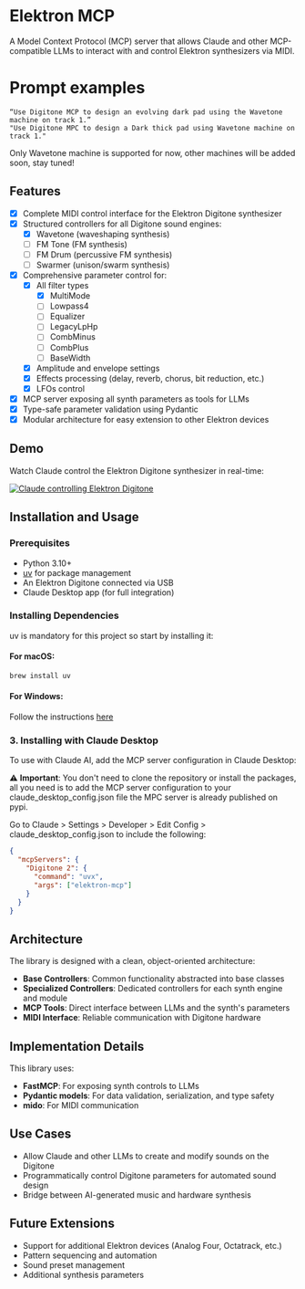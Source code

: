 # Elektron MCP

A Model Context Protocol (MCP) server that allows Claude and other MCP-compatible LLMs to interact with and control Elektron synthesizers via MIDI.

# Prompt examples

```
“Use Digitone MCP to design an evolving dark pad using the Wavetone machine on track 1.”
"Use Digitone MPC to design a Dark thick pad using Wavetone machine on track 1."
```

Only Wavetone machine is supported for now, other machines will be added soon, stay tuned!

## Features

- [x] Complete MIDI control interface for the Elektron Digitone synthesizer
- [x] Structured controllers for all Digitone sound engines:
  - [x] Wavetone (waveshaping synthesis)
  - [ ] FM Tone (FM synthesis)
  - [ ] FM Drum (percussive FM synthesis)
  - [ ] Swarmer (unison/swarm synthesis)
- [x] Comprehensive parameter control for:
  - [x] All filter types
    - [x] MultiMode
    - [ ] Lowpass4
    - [ ] Equalizer
    - [ ] LegacyLpHp
    - [ ] CombMinus
    - [ ] CombPlus
    - [ ] BaseWidth
  - [x] Amplitude and envelope settings
  - [x] Effects processing (delay, reverb, chorus, bit reduction, etc.)
  - [x] LFOs control
- [x] MCP server exposing all synth parameters as tools for LLMs
- [x] Type-safe parameter validation using Pydantic
- [x] Modular architecture for easy extension to other Elektron devices

## Demo

Watch Claude control the Elektron Digitone synthesizer in real-time:

[![Claude controlling Elektron Digitone](https://img.youtube.com/vi/EXf6lOTjla8/0.jpg)](https://www.youtube.com/watch?v=EXf6lOTjla8)

## Installation and Usage

### Prerequisites

- Python 3.10+
- [uv](https://github.com/astral-sh/uv) for package management
- An Elektron Digitone connected via USB
- Claude Desktop app (for full integration)

### Installing Dependencies

uv is mandatory for this project so start by installing it:

#### For macOS:

```bash
brew install uv
```

#### For Windows:

Follow the instructions [here](https://docs.astral.sh/uv/getting-started/installation/)

### 3. Installing with Claude Desktop

To use with Claude AI, add the MCP server configuration in Claude Desktop:

⚠️ **Important**: You don't need to clone the repository or install the packages, all you need is to add the MCP server configuration to your claude_desktop_config.json file the MPC server is already published on pypi.

Go to Claude > Settings > Developer > Edit Config > claude_desktop_config.json to include the following:

```json
{
  "mcpServers": {
    "Digitone 2": {
      "command": "uvx",
      "args": ["elektron-mcp"]
    }
  }
}
```

## Architecture

The library is designed with a clean, object-oriented architecture:

- **Base Controllers**: Common functionality abstracted into base classes
- **Specialized Controllers**: Dedicated controllers for each synth engine and module
- **MCP Tools**: Direct interface between LLMs and the synth's parameters
- **MIDI Interface**: Reliable communication with Digitone hardware

## Implementation Details

This library uses:

- **FastMCP**: For exposing synth controls to LLMs
- **Pydantic models**: For data validation, serialization, and type safety
- **mido**: For MIDI communication

## Use Cases

- Allow Claude and other LLMs to create and modify sounds on the Digitone
- Programmatically control Digitone parameters for automated sound design
- Bridge between AI-generated music and hardware synthesis

## Future Extensions

- Support for additional Elektron devices (Analog Four, Octatrack, etc.)
- Pattern sequencing and automation
- Sound preset management
- Additional synthesis parameters
